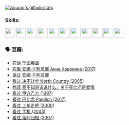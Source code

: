 
[![Anurag's github stats](https://github-readme-stats.vercel.app/api?username=w940853815)](https://github.com/anuraghazra/github-readme-stats)

### Skills:

<code><img height="32" src="https://cdn.jsdelivr.net/npm/simple-icons@v5/icons/python.svg"></code>
<code><img height="32" src="https://cdn.jsdelivr.net/npm/simple-icons@v5/icons/javascript.svg"></code>
<code><img height="32" src="https://cdn.jsdelivr.net/npm/simple-icons@v5/icons/django.svg"></code>
<code><img height="32" src="https://cdn.jsdelivr.net/npm/simple-icons@v5/icons/flask.svg"></code>
<code><img height="32" src="https://cdn.jsdelivr.net/npm/simple-icons@v5/icons/vuetify.svg"></code>
<code><img height="32" src="https://cdn.jsdelivr.net/npm/simple-icons@v5/icons/git.svg"></code>
<code><img height="32" src="https://cdn.jsdelivr.net/npm/simple-icons@v5/icons/docker.svg"></code>
<code><img height="32" src="https://cdn.jsdelivr.net/npm/simple-icons@v5/icons/postgresql.svg"></code>
<code><img height="32" src="https://cdn.jsdelivr.net/npm/simple-icons@v5/icons/elasticsearch.svg"></code>
<code><img height="32" src="https://cdn.jsdelivr.net/npm/simple-icons@v5/icons/macos.svg"></code>
<code><img height="32" src="https://cdn.jsdelivr.net/npm/simple-icons@v5/icons/linux.svg"></code>

### 🗣 豆瓣:

<!-- DOUBAN-ACTIVITIES:START -->
- [在读 千面英雄](https://www.douban.com/people/136069238/status/3663940890/?_i=37957730)
- [在看 安娜·卡列尼娜 Анна Каренина‎ (2017)](https://www.douban.com/people/136069238/status/3663786141/?_i=37957730)
- [读过 安娜·卡列尼娜](https://www.douban.com/people/136069238/status/3663783067/?_i=37957730)
- [看过 决不让步 North Country‎ (2005)](https://www.douban.com/people/136069238/status/3660051849/?_i=37957730)
- [想读 我不知道该说什么，关于死亡还是爱情](https://www.douban.com/people/136069238/status/3653363833/?_i=37957730)
- [看过 甲方乙方‎ (1997)](https://www.douban.com/people/136069238/status/3651577723/?_i=37957730)
- [看过 巴比龙 Papillon‎ (2017)](https://www.douban.com/people/136069238/status/3645198699/?_i=37957730)
- [看过 上车走吧‎ (2000)](https://www.douban.com/people/136069238/status/3637719305/?_i=37957730)
- [看过 手机‎ (2003)](https://www.douban.com/people/136069238/status/3637051304/?_i=37957730)
- [看过 落叶归根‎ (2007)](https://www.douban.com/people/136069238/status/3630316395/?_i=37957731)
<!-- DOUBAN-ACTIVITIES:END -->
<!--
**w940853815/w940853815** is a ✨ _special_ ✨ repository because its `README.md` (this file) appears on your GitHub profile.

Here are some ideas to get you started:

- 🔭 I’m currently working on ...
- 🌱 I’m currently learning ...
- 👯 I’m looking to collaborate on ...
- 🤔 I’m looking for help with ...
- 💬 Ask me about ...
- 📫 How to reach me: ...
- 😄 Pronouns: ...
- ⚡ Fun fact: ...
-->
